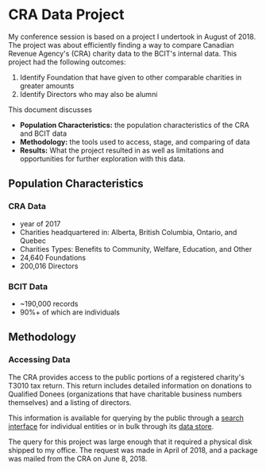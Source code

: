 # CRA Data Project
My conference session is based on a project I undertook in August of 2018. The project was about efficiently finding a way to compare Canadian Revenue Agency's (CRA) charity data to the BCIT's internal data. This project had the following outcomes:

1. Identify Foundation that have given to other comparable charities in greater amounts
2. Identify Directors who may also be alumni

This document discusses

- **Population Characteristics:** the population characteristics of the CRA and BCIT data
- **Methodology:** the tools used to access, stage, and comparing of data
- **Results:** What the project resulted in as well as limitations and opportunities for further exploration with this data.

## Population Characteristics
### CRA Data
- year of 2017
- Charities headquartered in: Alberta, British Columbia, Ontario, and Quebec
- Charities Types: Benefits to Community, Welfare, Education, and Other
- 24,640 Foundations
- 200,016 Directors

### BCIT Data
- ~190,000 records
- 90%+ of which are individuals

## Methodology
### Accessing Data
The CRA provides access to the public portions of a registered charity's T3010 tax return. This return includes detailed information on donations to Qualified Donees (organizations that have charitable business numbers themselves) and a listing of directors.

This information is available for querying by the public through a [search interface](https://www.canada.ca/en/revenue-agency/services/charities-giving/charities-listings.html) for individual entities or in bulk through its [data store](http://www.cra-arc.gc.ca/chrts-gvng/lstngs/rqstfrm-eng.html).

The query for this project was large enough that it required a physical disk shipped to my office. The request was made in April of 2018, and a package was mailed from the CRA on June 8, 2018.

